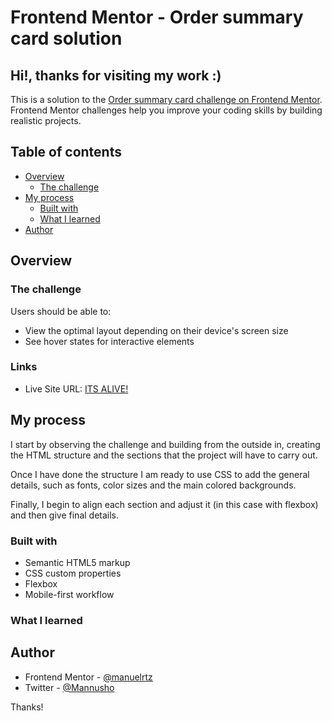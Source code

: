 # Frontend Mentor - Order summary card solution

## Hi!, thanks for visiting my work :)

This is a solution to the [Order summary card challenge on Frontend Mentor](https://www.frontendmentor.io/challenges/order-summary-component-QlPmajDUj). Frontend Mentor challenges help you improve your coding skills by building realistic projects. 


## Table of contents

- [Overview](#overview)
  - [The challenge](#the-challenge)
- [My process](#my-process)
  - [Built with](#built-with)
  - [What I learned](#what-i-learned)
- [Author](#author)


## Overview

### The challenge

Users should be able to:

- View the optimal layout depending on their device's screen size
- See hover states for interactive elements


### Links

- Live Site URL: [ITS ALIVE!](https://manuelrtz.github.io/order-summary-card/)

## My process

I start by observing the challenge and building from the outside in, creating the HTML structure and the sections that the project will have to carry out.

Once I have done the structure I am ready to use CSS to add the general details, such as fonts, color sizes and the main colored backgrounds.

Finally, I begin to align each section and adjust it (in this case with flexbox) and then give final details.

### Built with

- Semantic HTML5 markup
- CSS custom properties
- Flexbox
- Mobile-first workflow

### What I learned



## Author

- Frontend Mentor - [@manuelrtz](https://www.frontendmentor.io/profile/manuelrtz)
- Twitter - [@Mannusho](https://www.twitter.com/Mannusho)

Thanks!
